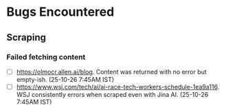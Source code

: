 # Bugs Encountered

## Scraping

### Failed fetching content
- [ ] https://olmocr.allen.ai/blog. Content was returned with no error but empty-ish. (25-10-26 7:45AM IST)
- [ ] https://www.wsj.com/tech/ai/ai-race-tech-workers-schedule-1ea9a116. WSJ consistently errors when scraped even with Jina AI. (25-10-26 7:45AM IST)